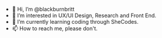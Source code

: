 - 👋 Hi, I’m @blackburnbritt
- 👀 I’m interested in UX/UI Design, Research and Front End. 
- 🌱 I’m currently learning coding through SheCodes. 
- 📫 How to reach me, please don't. 

<!---
blackburnbritt/blackburnbritt is a ✨ special ✨ repository because its `README.md` (this file) appears on your GitHub profile.
You can click the Preview link to take a look at your changes.
--->
